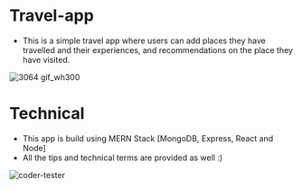 # Travel-app

-  This is a simple travel app where users can add places they have travelled and their experiences, and recommendations on the place they have visited. 

![3064 gif_wh300](https://user-images.githubusercontent.com/34685374/173452384-e8e66a1a-0f7a-475e-96bf-f2e0a88b4165.gif)


# Technical 

- This app is build using MERN Stack [MongoDB, Express, React and Node]
- All the tips and technical terms are provided as well :)

![coder-tester](https://user-images.githubusercontent.com/34685374/173453027-65debb53-1ea8-4f6a-96df-e8a1b2530b50.gif)



